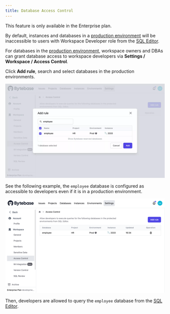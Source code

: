 ```yaml
---
title: Database Access Control
---
```


<hint-block type="info">

This feature is only available in the Enterprise plan.

</hint-block>

By default, instances and databases in a [production environment](/docs/administration/environment-policy/tier) will be inaccessible to users with Workspace Developer role from the [SQL Editor](/docs/sql-editor/overview).

For databases in the [production environment](/docs/administration/environment-policy/tier), workspace owners and DBAs can grant database access to workspace developers via **Settings / Workspace / Access Control**.

Click **Add rule**, search and select databases in the production environments.

![setting-add-rule](/static/docs/administration/database-access-control/access-control-add-rule.webp)

See the following example, the `employee` database is configured as accessible to developers even if it is in a production environment.

![setting](/static/docs/administration/database-access-control/access-control-settings.webp)

Then, developers are allowed to query the `employee` database from the [SQL Editor](/docs/sql-editor/overview). 